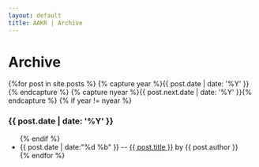 ```yaml
---
layout: default
title: AAKR | Archive
---
```

<div id="articles">
<h1 class="pageTitle">Archive</h1>
  {%for post in site.posts %}
      {% capture year %}{{ post.date | date: '%Y' }}{% endcapture %}
      {% capture nyear %}{{ post.next.date | date: '%Y' }}{% endcapture %}
      {% if year != nyear %}
        </ul>
        <h3>{{ post.date | date: '%Y' }}</h3>
        <ul class="past">
      {% endif %}
      <li><time>{{ post.date | date:"%d %b" }}</time> -- <a href="{{ post.url | prepend: site.baseurl }}">{{ post.title }}</a> by {{ post.author }}</li>
  {% endfor %}
  </ul>
</div>
